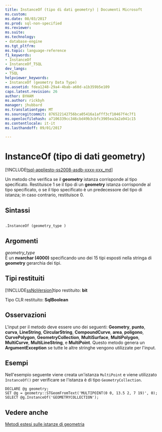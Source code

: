 ```yaml
---
title: InstanceOf (tipo di dati geometry) | Documenti Microsoft
ms.custom: 
ms.date: 08/03/2017
ms.prod: sql-non-specified
ms.reviewer: 
ms.suite: 
ms.technology:
- database-engine
ms.tgt_pltfrm: 
ms.topic: language-reference
f1_keywords:
- InstanceOf
- InstanceOf_TSQL
dev_langs:
- TSQL
helpviewer_keywords:
- InstanceOf (geometry Data Type)
ms.assetid: fdea1248-29a4-4bab-a60d-a1b359b5e109
caps.latest.revision: 26
author: BYHAM
ms.author: rickbyh
manager: jhubbard
ms.translationtype: MT
ms.sourcegitcommit: 876522142756bca05416a1afff3cf10467f4c7f1
ms.openlocfilehash: a7106339cc346cbd49b3cbfc3905ea3a2a941c15
ms.contentlocale: it-it
ms.lasthandoff: 09/01/2017

---
```

# <a name="instanceof-geometry-data-type"></a>InstanceOf (tipo di dati geometry)
[!INCLUDE[tsql-appliesto-ss2008-asdb-xxxx-xxx_md](../../includes/tsql-appliesto-ss2008-asdb-xxxx-xxx-md.md)]

Un metodo che verifica se il **geometry** istanza corrisponde al tipo specificato. Restituisce 1 se il tipo di un **geometry** istanza corrisponde al tipo specificato, o se il tipo specificato è un predecessore del tipo di istanza; in caso contrario, restituisce 0.
  
## <a name="syntax"></a>Sintassi  
  
```  
  
.InstanceOf (geometry_type )  
```  
  
## <a name="arguments"></a>Argomenti  
 *geometry_type*  
 È un **nvarchar (4000)** specificando uno dei 15 tipi esposti nella stringa di **geometry** gerarchia dei tipi.  
  
## <a name="return-types"></a>Tipi restituiti  
 [!INCLUDE[ssNoVersion](../../includes/ssnoversion-md.md)]tipo restituito: **bit**  
  
 Tipo CLR restituito: **SqlBoolean**  
  
## <a name="remarks"></a>Osservazioni  
 L'input per il metodo deve essere uno dei seguenti: **Geometry**, **punto**, **curva**, **LineString**,  **CircularString**, **CompoundCurve**, **area**, **poligono**, **CurvePolygon**, **GeometryCollection**, **MultiSurface**, **MultiPolygon**, **MultiCurve**, **MultiLineString**, e **MultiPoint**. Questo metodo genera un **ArgumentException** se tutte le altre stringhe vengono utilizzate per l'input.  
  
## <a name="examples"></a>Esempi  
 Nell'esempio seguente viene creata un'istanza `MultiPoint` e viene utilizzato `InstanceOf()` per verificare se l'istanza è di tipo `GeometryCollection`.  
  
```  
DECLARE @g geometry;  
SET @g = geometry::STGeomFromText('MULTIPOINT(0 0, 13.5 2, 7 19)', 0);  
SELECT @g.InstanceOf('GEOMETRYCOLLECTION');  
```  
  
## <a name="see-also"></a>Vedere anche  
 [Metodi estesi sulle istanze di geometria](../../t-sql/spatial-geometry/extended-methods-on-geometry-instances.md)  
  
  



